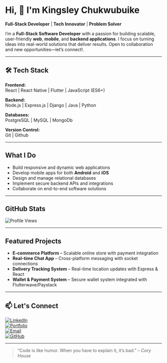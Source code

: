 #  Hi, 👋 I'm Kingsley Chukwubuike  

 **Full-Stack Developer** |  **Tech Innovator** |  **Problem Solver**

I’m a **Full-Stack Software Developer** with a passion for building scalable, user-friendly **web**, **mobile**, and **backend applications**. I focus on turning ideas into real-world solutions that deliver results. Open to collaboration and new opportunities—let’s connect!.

---


## 🛠 Tech Stack

**Frontend:**  
 React | React Native | Flutter | JavaScript (ES6+)

**Backend:**  
 Node.js | Express.js | Django | Java | Python

**Databases:**  
 PostgreSQL | MySQL | MongoDb

**Version Control:**  
 Git | Github

---

##  What I Do
- Build responsive and dynamic web applications  
- Develop mobile apps for both **Android** and **iOS**  
- Design and manage relational databases  
- Implement secure backend APIs and integrations  
- Collaborate on end-to-end software solutions

---

##  GitHub Stats
 
![Profile Views](https://komarev.com/ghpvc/?username=Buike369&label=Profile%20Views&color=ff69b4&style=flat)

---

##  Featured Projects
- **E-commerce Platform** – Scalable online store with payment integration  
- **Real-time Chat App** – Cross-platform messaging with socket connections  
- **Delivery Tracking System** – Real-time location updates with Express & React  
- **Wallet & Payment System** – Secure wallet system integrated with Flutterwave/Paystack

---

## 📫 Let's Connect
[![LinkedIn](https://img.shields.io/badge/LinkedIn-0077B5?logo=linkedin&logoColor=white)](https://www.linkedin.com/in/chukwubuike-kingsley-1a6054224)  
[![Portfolio](https://img.shields.io/badge/Portfolio-000?logo=react&logoColor=white)](YOUR-PORTFOLIO-LINK)  
[![Email](https://img.shields.io/badge/Email-D14836?logo=gmail&logoColor=white)](mailto:chukwubuikekingsley369@gmail.com)  
[![GitHub](https://img.shields.io/badge/GitHub-181717?logo=github&logoColor=white)](https://github.com/Buike369)  

---

> “Code is like humor. When you have to explain it, it’s bad.” – *Cory House*

